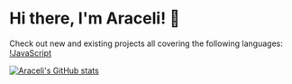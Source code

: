 # Hi there, I'm Araceli! 👋

Check out new and existing projects all covering the following languages:
[!JavaScript](https://upload.wikimedia.org/wikipedia/commons/thumb/9/99/Unofficial_JavaScript_logo_2.svg/2048px-Unofficial_JavaScript_logo_2.svg.png)

[![Araceli's GitHub stats](https://github-readme-stats.vercel.app/api?username=aracelivaldovinos&hide=stars)](https://github.com/aracelivaldovinos/github-readme-stats)




<!--
**aracelivaldovinos/aracelivaldovinos** is a ✨ _special_ ✨ repository because its `README.md` (this file) appears on your GitHub profile.

Here are some ideas to get you started:

- 🔭 I’m currently working on ...
- 🌱 I’m currently learning ...
- 👯 I’m looking to collaborate on ...
- 🤔 I’m looking for help with ...
- 💬 Ask me about ...
- 📫 How to reach me: ...
- 😄 Pronouns: ...
- ⚡ Fun fact: ...
-->
